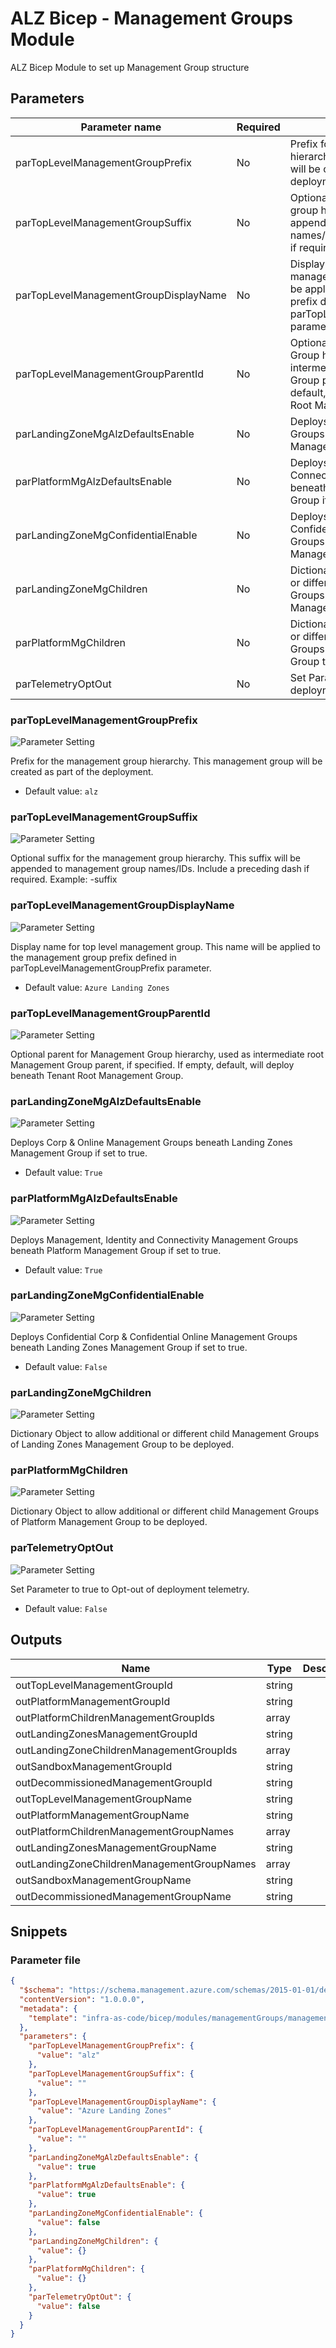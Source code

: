 # ALZ Bicep - Management Groups Module

ALZ Bicep Module to set up Management Group structure

## Parameters

| Parameter name                        | Required | Description                                                                                                                                                                           |
| ------------------------------------- | -------- | ------------------------------------------------------------------------------------------------------------------------------------------------------------------------------------- |
| parTopLevelManagementGroupPrefix      | No       | Prefix for the management group hierarchy. This management group will be created as part of the deployment.                                                                           |
| parTopLevelManagementGroupSuffix      | No       | Optional suffix for the management group hierarchy. This suffix will be appended to management group names/IDs. Include a preceding dash if required. Example: -suffix                |
| parTopLevelManagementGroupDisplayName | No       | Display name for top level management group. This name will be applied to the management group prefix defined in parTopLevelManagementGroupPrefix parameter.                          |
| parTopLevelManagementGroupParentId    | No       | Optional parent for Management Group hierarchy, used as intermediate root Management Group parent, if specified. If empty, default, will deploy beneath Tenant Root Management Group. |
| parLandingZoneMgAlzDefaultsEnable     | No       | Deploys Corp & Online Management Groups beneath Landing Zones Management Group if set to true.                                                                                        |
| parPlatformMgAlzDefaultsEnable        | No       | Deploys Management, Identity and Connectivity Management Groups beneath Platform Management Group if set to true.                                                                     |
| parLandingZoneMgConfidentialEnable    | No       | Deploys Confidential Corp & Confidential Online Management Groups beneath Landing Zones Management Group if set to true.                                                              |
| parLandingZoneMgChildren              | No       | Dictionary Object to allow additional or different child Management Groups of Landing Zones Management Group to be deployed.                                                          |
| parPlatformMgChildren                 | No       | Dictionary Object to allow additional or different child Management Groups of Platform Management Group to be deployed.                                                               |
| parTelemetryOptOut                    | No       | Set Parameter to true to Opt-out of deployment telemetry.                                                                                                                             |

### parTopLevelManagementGroupPrefix

![Parameter Setting](https://img.shields.io/badge/parameter-optional-green?style=flat-square)

Prefix for the management group hierarchy. This management group will be created as part of the deployment.

- Default value: `alz`

### parTopLevelManagementGroupSuffix

![Parameter Setting](https://img.shields.io/badge/parameter-optional-green?style=flat-square)

Optional suffix for the management group hierarchy. This suffix will be appended to management group names/IDs. Include a preceding dash if required. Example: -suffix

### parTopLevelManagementGroupDisplayName

![Parameter Setting](https://img.shields.io/badge/parameter-optional-green?style=flat-square)

Display name for top level management group. This name will be applied to the management group prefix defined in parTopLevelManagementGroupPrefix parameter.

- Default value: `Azure Landing Zones`

### parTopLevelManagementGroupParentId

![Parameter Setting](https://img.shields.io/badge/parameter-optional-green?style=flat-square)

Optional parent for Management Group hierarchy, used as intermediate root Management Group parent, if specified. If empty, default, will deploy beneath Tenant Root Management Group.

### parLandingZoneMgAlzDefaultsEnable

![Parameter Setting](https://img.shields.io/badge/parameter-optional-green?style=flat-square)

Deploys Corp & Online Management Groups beneath Landing Zones Management Group if set to true.

- Default value: `True`

### parPlatformMgAlzDefaultsEnable

![Parameter Setting](https://img.shields.io/badge/parameter-optional-green?style=flat-square)

Deploys Management, Identity and Connectivity Management Groups beneath Platform Management Group if set to true.

- Default value: `True`

### parLandingZoneMgConfidentialEnable

![Parameter Setting](https://img.shields.io/badge/parameter-optional-green?style=flat-square)

Deploys Confidential Corp & Confidential Online Management Groups beneath Landing Zones Management Group if set to true.

- Default value: `False`

### parLandingZoneMgChildren

![Parameter Setting](https://img.shields.io/badge/parameter-optional-green?style=flat-square)

Dictionary Object to allow additional or different child Management Groups of Landing Zones Management Group to be deployed.

### parPlatformMgChildren

![Parameter Setting](https://img.shields.io/badge/parameter-optional-green?style=flat-square)

Dictionary Object to allow additional or different child Management Groups of Platform Management Group to be deployed.

### parTelemetryOptOut

![Parameter Setting](https://img.shields.io/badge/parameter-optional-green?style=flat-square)

Set Parameter to true to Opt-out of deployment telemetry.

- Default value: `False`

## Outputs

| Name                                       | Type   | Description |
| ------------------------------------------ | ------ | ----------- |
| outTopLevelManagementGroupId               | string |
| outPlatformManagementGroupId               | string |
| outPlatformChildrenManagementGroupIds      | array  |
| outLandingZonesManagementGroupId           | string |
| outLandingZoneChildrenManagementGroupIds   | array  |
| outSandboxManagementGroupId                | string |
| outDecommissionedManagementGroupId         | string |
| outTopLevelManagementGroupName             | string |
| outPlatformManagementGroupName             | string |
| outPlatformChildrenManagementGroupNames    | array  |
| outLandingZonesManagementGroupName         | string |
| outLandingZoneChildrenManagementGroupNames | array  |
| outSandboxManagementGroupName              | string |
| outDecommissionedManagementGroupName       | string |

## Snippets

### Parameter file

```json
{
  "$schema": "https://schema.management.azure.com/schemas/2015-01-01/deploymentParameters.json#",
  "contentVersion": "1.0.0.0",
  "metadata": {
    "template": "infra-as-code/bicep/modules/managementGroups/managementGroups.json"
  },
  "parameters": {
    "parTopLevelManagementGroupPrefix": {
      "value": "alz"
    },
    "parTopLevelManagementGroupSuffix": {
      "value": ""
    },
    "parTopLevelManagementGroupDisplayName": {
      "value": "Azure Landing Zones"
    },
    "parTopLevelManagementGroupParentId": {
      "value": ""
    },
    "parLandingZoneMgAlzDefaultsEnable": {
      "value": true
    },
    "parPlatformMgAlzDefaultsEnable": {
      "value": true
    },
    "parLandingZoneMgConfidentialEnable": {
      "value": false
    },
    "parLandingZoneMgChildren": {
      "value": {}
    },
    "parPlatformMgChildren": {
      "value": {}
    },
    "parTelemetryOptOut": {
      "value": false
    }
  }
}
```
